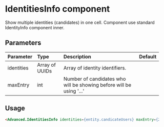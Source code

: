 # IdentitiesInfo component

Show multiple identities (candidates) in one cell. Component use standard IdentityInfo component inner.

## Parameters

| Parameter | Type | Description | Default  |
| --- | :--- | :--- | :--- |
| identities | Array of UUIDs  |  Array of identity identifiers. |  |
| maxEntry | int  |  Number of candidates who will be showing before will be using '...'  |  | |


## Usage

```html
<Advanced.IdentitiesInfo identities={entity.candicateUsers} maxEntry={2} />
```
